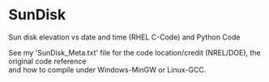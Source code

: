 # SunDisk
Sun disk elevation vs date and time (RHEL C-Code) and Python Code

See my 'SunDisk_Meta.txt' file for the code location/credit (NREL/DOE), the original code reference  
and how to compile under Windows-MinGW or Linux-GCC.
